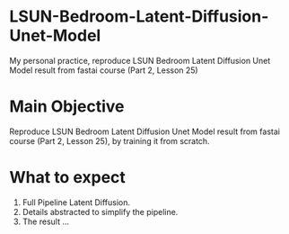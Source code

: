 # LSUN-Bedroom-Latent-Diffusion-Unet-Model
My personal practice, reproduce LSUN Bedroom Latent Diffusion Unet Model result from fastai course (Part 2, Lesson 25)

# Main Objective  
Reproduce LSUN Bedroom Latent Diffusion Unet Model result from fastai course (Part 2, Lesson 25), by training it from scratch.  

# What to expect  
1. Full Pipeline Latent Diffusion.  
2. Details abstracted to simplify the pipeline.
3. The result ... 
